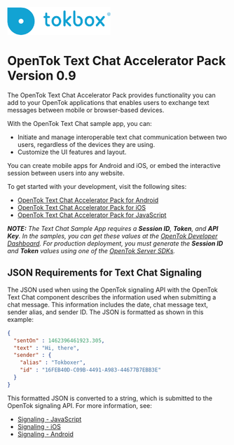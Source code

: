 ![logo](../tokbox-logo.png)

# OpenTok Text Chat Accelerator Pack<br/>Version 0.9

The OpenTok Text Chat Accelerator Pack provides functionality you can add to your OpenTok applications that enables users to exchange text messages between mobile or browser-based devices. 

With the OpenTok Text Chat sample app, you can:

- Initiate and manage interoperable text chat communication between two users, regardless of the devices they are using.
- Customize the UI features and layout.

You can create mobile apps for Android and iOS, or embed the interactive session between users into any website. 

To get started with your development, visit the following sites:

- [OpenTok Text Chat Accelerator Pack for Android](./android)
- [OpenTok Text Chat Accelerator Pack for iOS](./iOS)
- [OpenTok Text Chat Accelerator Pack for JavaScript](./JS)

_**NOTE:** The Text Chat Sample App requires a **Session ID**, **Token**, and **API Key**. In the samples, you can get these values at the [OpenTok Developer Dashboard](https://dashboard.tokbox.com/). For production deployment, you must generate the **Session ID** and **Token** values using one of the [OpenTok Server SDKs](https://tokbox.com/developer/sdks/server/)._


## JSON Requirements for Text Chat Signaling

The JSON used when using the OpenTok signaling API with the OpenTok Text Chat component describes the information used when submitting a chat message. This information includes the date, chat message text, sender alias, and sender ID. The JSON is formatted as shown in this example:

```json
{
  "sentOn" : 1462396461923.305, 
  "text" : "Hi, there", 
  "sender" : { 
    "alias" : "Tokboxer", 
    "id" : "16FEB40D-C09B-4491-A983-44677B7EBB3E"
  }
}
```

This formatted JSON is converted to a string, which is submitted to the OpenTok signaling API. For more information, see:

  - [Signaling - JavaScript](https://tokbox.com/developer/guides/signaling/js/)
  - [Signaling - iOS](https://tokbox.com/developer/guides/signaling/ios/)
  - [Signaling - Android](https://tokbox.com/developer/guides/signaling/android/) 

